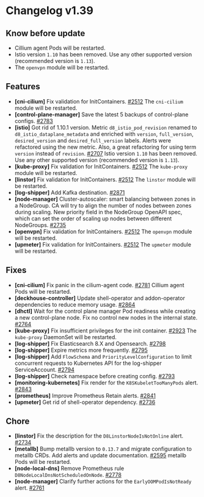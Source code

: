 # Changelog v1.39

## Know before update


 - Cillium agent Pods will be restarted.
 - Istio version `1.10` has been removed. Use any other supported version (recommended version is `1.13`).
 - The `openvpn` module will be restarted.

## Features


 - **[cni-cilium]** Fix validation for InitContainers. [#2512](https://github.com/deckhouse/deckhouse/pull/2512)
    The `cni-cilium` module will be restarted.
 - **[control-plane-manager]** Save the latest 5 backups of control-plane configs. [#2783](https://github.com/deckhouse/deckhouse/pull/2783)
 - **[istio]** Got rid of 1.10.1 version. Metric `d8_istio_pod_revision` renamed to `d8_istio_dataplane_metadata` and enriched with `version`, `full_version`, `desired_version` and `desired_full_version` labels. Alerts were refactored using the new metric. Also, a great refactoring for using term `version` instead of `revision`. [#2707](https://github.com/deckhouse/deckhouse/pull/2707)
    Istio version `1.10` has been removed. Use any other supported version (recommended version is `1.13`).
 - **[kube-proxy]** Fix validation for InitContainers. [#2512](https://github.com/deckhouse/deckhouse/pull/2512)
    The `kube-proxy` module will be restarted.
 - **[linstor]** Fix validation for InitContainers. [#2512](https://github.com/deckhouse/deckhouse/pull/2512)
    The `linstor` module will be restarted.
 - **[log-shipper]** Add Kafka destination. [#2871](https://github.com/deckhouse/deckhouse/pull/2871)
 - **[node-manager]** Cluster-autoscaler: smart balancing between zones in a NodeGroup.
    CA will try to align the number of nodes between zones during scaling.
    New priority field in the NodeGroup OpenAPI spec, which can set the order of scaling up nodes between different NodeGroups. [#2735](https://github.com/deckhouse/deckhouse/pull/2735)
 - **[openvpn]** Fix validation for InitContainers. [#2512](https://github.com/deckhouse/deckhouse/pull/2512)
    The `openvpn` module will be restarted.
 - **[upmeter]** Fix validation for InitContainers. [#2512](https://github.com/deckhouse/deckhouse/pull/2512)
    The `upmeter` module will be restarted.

## Fixes


 - **[cni-cilium]** Fix panic in the cilium-agent code. [#2781](https://github.com/deckhouse/deckhouse/pull/2781)
    Cillium agent Pods will be restarted.
 - **[deckhouse-controller]** Update shell-operator and addon-operator dependencies to reduce memory usage. [#2864](https://github.com/deckhouse/deckhouse/pull/2864)
 - **[dhctl]** Wait for the control plane manager Pod readiness while creating a new control-plane node. Fix no control new nodes in the internal state. [#2764](https://github.com/deckhouse/deckhouse/pull/2764)
 - **[kube-proxy]** Fix insufficient privileges for the init container. [#2923](https://github.com/deckhouse/deckhouse/pull/2923)
    The `kube-proxy` DaemonSet will be restarted.
 - **[log-shipper]** Fix Elasticsearch 8.X and Opensearch. [#2798](https://github.com/deckhouse/deckhouse/pull/2798)
 - **[log-shipper]** Expire metrics more frequently. [#2795](https://github.com/deckhouse/deckhouse/pull/2795)
 - **[log-shipper]** Add `FlowSchema` and `PriorityLevelConfiguration` to limit concurrent requests to Kubernetes API for the log-shipper ServiceAccount. [#2794](https://github.com/deckhouse/deckhouse/pull/2794)
 - **[log-shipper]** Check namespace before creating config. [#2793](https://github.com/deckhouse/deckhouse/pull/2793)
 - **[monitoring-kubernetes]** Fix render for the `K8SKubeletTooManyPods` alert. [#2843](https://github.com/deckhouse/deckhouse/pull/2843)
 - **[prometheus]** Improve Prometheus Retain alerts. [#2841](https://github.com/deckhouse/deckhouse/pull/2841)
 - **[upmeter]** Get rid of shell-operator dependency. [#2736](https://github.com/deckhouse/deckhouse/pull/2736)

## Chore


 - **[linstor]** Fix the description for the `D8LinstorNodeIsNotOnline` alert. [#2734](https://github.com/deckhouse/deckhouse/pull/2734)
 - **[metallb]** Bump metallb version to `0.13.7` and migrate configuration to metallb CRDs.
    Add alerts and update documentation. [#2595](https://github.com/deckhouse/deckhouse/pull/2595)
    metallb Pods will be restarted.
 - **[node-local-dns]** Remove Prometheus rule `D8NodeLocalDnsNotScheduledOnNode`. [#2778](https://github.com/deckhouse/deckhouse/pull/2778)
 - **[node-manager]** Clarify further actions for the `EarlyOOMPodIsNotReady` alert. [#2761](https://github.com/deckhouse/deckhouse/pull/2761)

